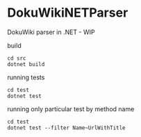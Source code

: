 # DokuWikiNETParser
DokuWiki parser in .NET - WIP

build

    cd src
    dotnet build

running tests

    cd test
    dotnet test

running only particular test by method name

    cd test
    dotnet test --filter Name~UrlWithTitle
